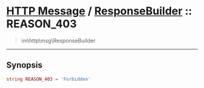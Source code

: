 # [HTTP Message](http.md) / [ResponseBuilder](http-ResponseBuilder.md) :: REASON_403
 > im\http\msg\ResponseBuilder
____

## Synopsis
```php
string REASON_403 = 'Forbidden'
```
